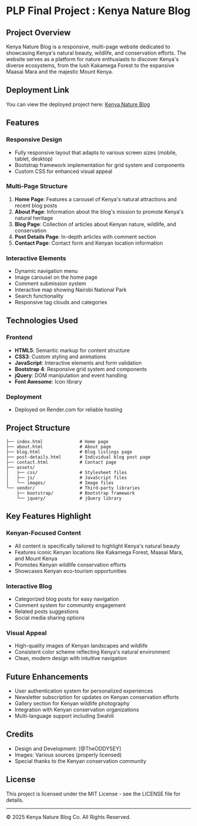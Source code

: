 # PLP Final Project : Kenya Nature Blog 

## Project Overview
Kenya Nature Blog is a responsive, multi-page website dedicated to showcasing Kenya's natural beauty, wildlife, and conservation efforts. The website serves as a platform for nature enthusiasts to discover Kenya's diverse ecosystems, from the lush Kakamega Forest to the expansive Maasai Mara and the majestic Mount Kenya.

## Deployment Link
You can view the deployed project here: [Kenya Nature Blog](https://feb-2025-final-project-and-deployment.onrender.com)

## Features

### Responsive Design
- Fully responsive layout that adapts to various screen sizes (mobile, tablet, desktop)
- Bootstrap framework implementation for grid system and components
- Custom CSS for enhanced visual appeal

### Multi-Page Structure
1. **Home Page**: Features a carousel of Kenya's natural attractions and recent blog posts
2. **About Page**: Information about the blog's mission to promote Kenya's natural heritage
3. **Blog Page**: Collection of articles about Kenyan nature, wildlife, and conservation
4. **Post Details Page**: In-depth articles with comment section
5. **Contact Page**: Contact form and Kenyan location information

### Interactive Elements
- Dynamic navigation menu
- Image carousel on the home page
- Comment submission system
- Interactive map showing Nairobi National Park
- Search functionality
- Responsive tag clouds and categories

## Technologies Used

### Frontend
- **HTML5**: Semantic markup for content structure
- **CSS3**: Custom styling and animations
- **JavaScript**: Interactive elements and form validation
- **Bootstrap 4**: Responsive grid system and components
- **jQuery**: DOM manipulation and event handling
- **Font Awesome**: Icon library

### Deployment
- Deployed on Render.com for reliable hosting

## Project Structure

```
├── index.html              # Home page
├── about.html              # About page
├── blog.html               # Blog listings page
├── post-details.html       # Individual blog post page
├── contact.html            # Contact page
├── assets/
│   ├── css/                # Stylesheet files
│   ├── js/                 # JavaScript files
│   └── images/             # Image files
└── vendor/                 # Third-party libraries
    ├── bootstrap/          # Bootstrap framework
    └── jquery/             # jQuery library
```

## Key Features Highlight

### Kenyan-Focused Content
- All content is specifically tailored to highlight Kenya's natural beauty
- Features iconic Kenyan locations like Kakamega Forest, Maasai Mara, and Mount Kenya
- Promotes Kenyan wildlife conservation efforts
- Showcases Kenyan eco-tourism opportunities

### Interactive Blog
- Categorized blog posts for easy navigation
- Comment system for community engagement
- Related posts suggestions
- Social media sharing options

### Visual Appeal
- High-quality images of Kenyan landscapes and wildlife
- Consistent color scheme reflecting Kenya's natural environment
- Clean, modern design with intuitive navigation

## Future Enhancements
- User authentication system for personalized experiences
- Newsletter subscription for updates on Kenyan conservation efforts
- Gallery section for Kenyan wildlife photography
- Integration with Kenyan conservation organizations
- Multi-language support including Swahili

## Credits
- Design and Development: [@TheODDYSEY]
- Images: Various sources (properly licensed)
- Special thanks to the Kenyan conservation community

## License
This project is licensed under the MIT License - see the LICENSE file for details.

---

© 2025 Kenya Nature Blog Co. All Rights Reserved.